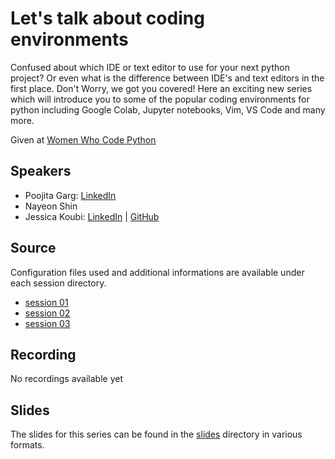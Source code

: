 # Let's talk about coding environments

Confused about which IDE or text editor to use for your next python project? Or even what is the difference between IDE's and text editors in the first place. Don't Worry, we got you covered! Here an exciting new series which will introduce you to some of the popular coding environments for python including Google Colab, Jupyter notebooks, Vim, VS Code and many more.

Given at [Women Who Code Python](https://www.womenwhocode.com/python)

## Speakers

* Poojita Garg: [LinkedIn](https://www.linkedin.com/in/poojita-garg-a4201118b/)
* Nayeon Shin
* Jessica Koubi: [LinkedIn](https://www.linkedin.com/in/jessicakoubi/) | [GitHub](https://github.com/jessicakoubi)

## Source

Configuration files used and additional informations are available under each session directory.

* [session 01](session_01)
* [session 02](session_02)
* [session 03](session_03)

## Recording

No recordings available yet

## Slides

The slides for this series can be found in the [slides](slides) directory in various formats.
